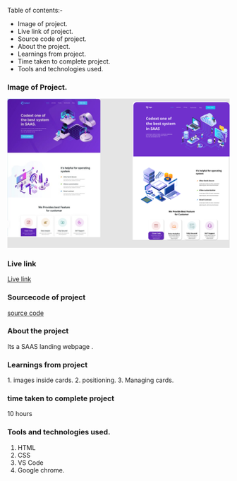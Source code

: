 Table of contents:-
- Image of project.
- Live link of project.
- Source code of project.      
- About the project.
- Learnings from project.
- Time taken to complete project.
- Tools and technologies used.

### Image of Project.
![image](./SAAS%20landing%20page.png)

### Live link
[Live link](https://saas-landingpage-project13.netlify.app/)

### Sourcecode of project
[source code](https://github.com/Dishita-Roy/Full-stack-javascript-Project-13)

### About the project
<p>Its a SAAS landing webpage .</p>

### Learnings from project
<p>1. images inside cards.
2. positioning.
3. Managing cards.

 </p>

### time taken to complete project
<p>10 hours</p>

### Tools and technologies used.
1. HTML
2. CSS
3. VS Code
4. Google chrome.